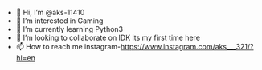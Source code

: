 - 👋 Hi, I’m @aks-11410
- 👀 I’m interested in Gaming
- 🌱 I’m currently learning Python3
- 💞️ I’m looking to collaborate on IDK its my first time here
- 📫 How to reach me instagram-https://www.instagram.com/aks___321/?hl=en

<!---
aks-11410/aks-11410 is a ✨ special ✨ repository because its `README.md` (this file) appears on your GitHub profile.
You can click the Preview link to take a look at your changes.
--->
